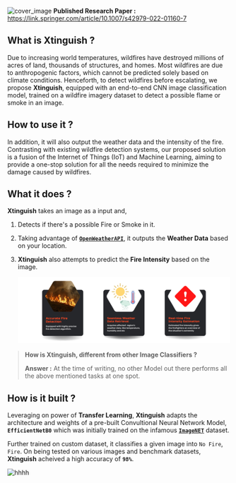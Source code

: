 ![cover_image](https://user-images.githubusercontent.com/57211163/124975888-2eaa9680-e04c-11eb-99fb-fbe176b1a1bd.png)
**Published Research Paper :** https://link.springer.com/article/10.1007/s42979-022-01160-7

 ## What is Xtinguish ?
Due to increasing world temperatures, wildfires have destroyed millions of acres of land, thousands of structures, and homes. Most wildfires are due to anthropogenic factors, which cannot be predicted solely based on climate conditions. Henceforth, to detect wildfires before escalating, we propose **Xtinguish**, equipped with an end-to-end CNN image classification model, trained on a wildfire imagery dataset to detect a possible flame or smoke in an image. 

## How to use it ?

In addition, it will also output the weather data and the intensity of the fire. Contrasting with existing wildfire detection systems, our proposed solution is a fusion of the Internet of Things (IoT) and Machine Learning, aiming to provide a one-stop solution for all the needs required to minimize the damage caused by wildfires.

## What it does ?

 **Xtinguish** takes an image as a input and,
1. Detects if there's a possible Fire or Smoke in it. 

2. Taking advantage of [**`OpenWeatherAPI`**](https://openweathermap.org), it outputs the **Weather Data** based on your location.

3. **Xtinguish** also attempts to predict the **Fire Intensity** based on the image.

   ![cards](assets/cards.png)

 > **How is Xtinguish, different from other Image Classifiers ?**
 > 
 > **Answer :** At the time of writing, no other Model out there performs all the above mentioned tasks at one spot. 

 ## How is it built ?

Leveraging on power of **Transfer Learning**, **Xtinguish** adapts the architecture and weights of a pre-built Convultional Neural Network Model, **`EfficientNetB0`** which was initially trained on the infamous **[`ImageNET`](https://www.image-net.org)** dataset.

Further trained on custom dataset, it classifies a given image into `No Fire`, `Fire`. On being tested on various images and benchmark datasets, **Xtinguish** acheived a high accuracy of **`98%`**. 

![hhhh](https://user-images.githubusercontent.com/57211163/125050221-6868b500-e0bf-11eb-8169-1abdea1820c1.png)
